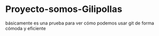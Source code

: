 # Proyecto-somos-Gilipollas
básicamente es una prueba para ver cómo podemos usar git de forma cómoda y eficiente


